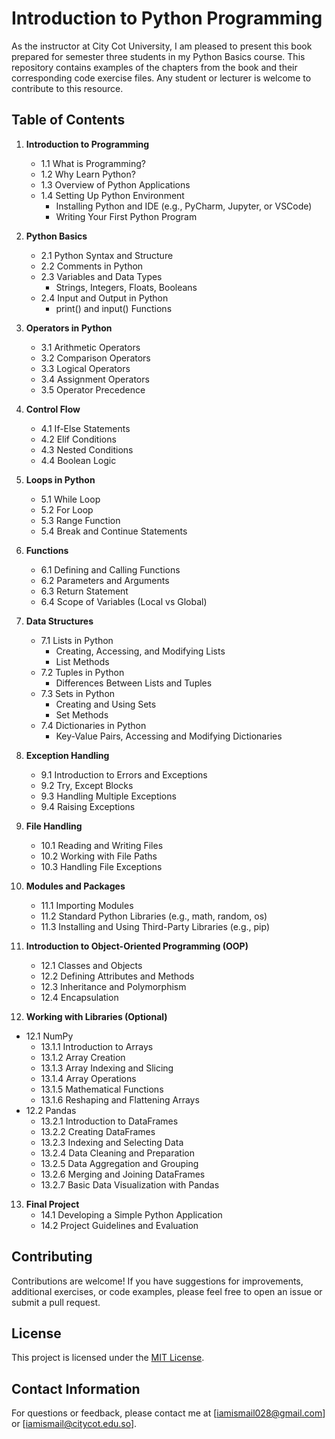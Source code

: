 # Introduction to Python Programming

As the instructor at City Cot University, I am pleased to present this book prepared for semester three students in my Python Basics course. This repository contains examples of the chapters from the book and their corresponding code exercise files. Any student or lecturer is welcome to contribute to this resource.

## Table of Contents

1. **Introduction to Programming**
   - 1.1 What is Programming?
   - 1.2 Why Learn Python?
   - 1.3 Overview of Python Applications
   - 1.4 Setting Up Python Environment
      - Installing Python and IDE (e.g., PyCharm, Jupyter, or VSCode)
      - Writing Your First Python Program

2. **Python Basics**
   - 2.1 Python Syntax and Structure
   - 2.2 Comments in Python
   - 2.3 Variables and Data Types
      - Strings, Integers, Floats, Booleans
   - 2.4 Input and Output in Python
      - print() and input() Functions

3. **Operators in Python**
   - 3.1 Arithmetic Operators
   - 3.2 Comparison Operators
   - 3.3 Logical Operators
   - 3.4 Assignment Operators
   - 3.5 Operator Precedence

4. **Control Flow**
   - 4.1 If-Else Statements
   - 4.2 Elif Conditions
   - 4.3 Nested Conditions
   - 4.4 Boolean Logic

5. **Loops in Python**
   - 5.1 While Loop
   - 5.2 For Loop
   - 5.3 Range Function
   - 5.4 Break and Continue Statements

6. **Functions**
   - 6.1 Defining and Calling Functions
   - 6.2 Parameters and Arguments
   - 6.3 Return Statement
   - 6.4 Scope of Variables (Local vs Global)

7. **Data Structures**
   - 7.1 Lists in Python
      - Creating, Accessing, and Modifying Lists
      - List Methods
   - 7.2 Tuples in Python
      - Differences Between Lists and Tuples
   - 7.3 Sets in Python
      - Creating and Using Sets
      - Set Methods
   - 7.4 Dictionaries in Python
      - Key-Value Pairs, Accessing and Modifying Dictionaries

8. **Exception Handling**
   - 9.1 Introduction to Errors and Exceptions
   - 9.2 Try, Except Blocks
   - 9.3 Handling Multiple Exceptions
   - 9.4 Raising Exceptions

9. **File Handling**
    - 10.1 Reading and Writing Files
    - 10.2 Working with File Paths
    - 10.3 Handling File Exceptions

10. **Modules and Packages**
    - 11.1 Importing Modules
    - 11.2 Standard Python Libraries (e.g., math, random, os)
    - 11.3 Installing and Using Third-Party Libraries (e.g., pip)

11. **Introduction to Object-Oriented Programming (OOP)**
    - 12.1 Classes and Objects
    - 12.2 Defining Attributes and Methods
    - 12.3 Inheritance and Polymorphism
    - 12.4 Encapsulation

12. **Working with Libraries (Optional)**
   - 12.1 NumPy
      - 13.1.1 Introduction to Arrays
      - 13.1.2 Array Creation
      - 13.1.3 Array Indexing and Slicing
      - 13.1.4 Array Operations
      - 13.1.5 Mathematical Functions
      - 13.1.6 Reshaping and Flattening Arrays
   - 12.2 Pandas
      - 13.2.1 Introduction to DataFrames
      - 13.2.2 Creating DataFrames
      - 13.2.3 Indexing and Selecting Data
      - 13.2.4 Data Cleaning and Preparation
      - 13.2.5 Data Aggregation and Grouping
      - 13.2.6 Merging and Joining DataFrames
      - 13.2.7 Basic Data Visualization with Pandas

13. **Final Project**
    - 14.1 Developing a Simple Python Application
    - 14.2 Project Guidelines and Evaluation


## Contributing

Contributions are welcome! If you have suggestions for improvements, additional exercises, or code examples, please feel free to open an issue or submit a pull request.

## License

This project is licensed under the [MIT License](LICENSE).

## Contact Information

For questions or feedback, please contact me at [iamismail028@gmail.com] or [iamismail@citycot.edu.so].
